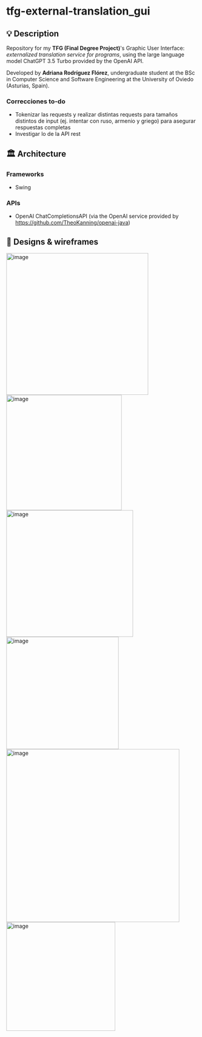 # tfg-external-translation_gui

## 💡 Description
Repository for my **TFG (Final Degree Project)**'s Graphic User Interface: 
_externalized translation service for programs_, using the large language model ChatGPT 3.5 Turbo provided by the OpenAI API.

Developed by **Adriana Rodríguez Flórez**, undergraduate student at the BSc in Computer Science
and Software Engineering at the University of Oviedo (Asturias, Spain).

### Correcciones to-do
* Tokenizar las requests y realizar distintas requests para tamaños distintos de input (ej. intentar con ruso, armenio y griego) para asegurar respuestas completas
* Investigar lo de la API rest


## 🏛️ Architecture

### Frameworks
* Swing

### APIs
* OpenAI ChatCompletionsAPI (via the OpenAI service provided by https://github.com/TheoKanning/openai-java)

## 📅 Designs & wireframes
<img width="374" alt="image" src="https://github.com/adrmisty/tfg-external-translation/assets/98897794/1e6e9412-1052-4e8b-9f26-6095a291be97">
<img width="304" alt="image" src="https://github.com/adrmisty/tfg-external-translation/assets/98897794/e0ed2138-674e-4068-af20-d09b85968719">
<img width="334" alt="image" src="https://github.com/adrmisty/tfg-external-translation/assets/98897794/e8adafc2-eaf3-43bc-b66f-8ad02119927d">
<img width="296" alt="image" src="https://github.com/adrmisty/tfg-external-translation/assets/98897794/9ccb9496-4504-4ca0-b4f4-be3a0af3935c">
<img width="456" alt="image" src="https://github.com/adrmisty/tfg-external-translation/assets/98897794/b9a9cbd1-b9f5-46b3-a3c0-fb4abd9a116f">
<img width="287" alt="image" src="https://github.com/adrmisty/tfg-external-translation/assets/98897794/e71691e9-f336-49dd-bf53-001d0f10b97d">
